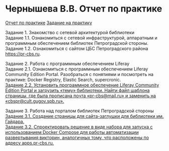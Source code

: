 # Чернышева В.В. Отчет по практике

[Отчет по практике](Задание.pdf)
[Задание на практику](Отчет.pdf)

Задание 1. Знакомство с сетевой архитектурой библиотеки  
Задание 1.1. Ознакомиться с сетевой инфраструктурой, аппаратным и программным обеспечением библиотек Петроградской стороны.  
Задание 1.2. Ознакомиться с сайтом ЦБС Петроградского района https://pr-cbs.ru.  

Задание 2. Работа с программным обеспечением Liferay  
Задание 2.1. Ознакомиться с программным обеспечением Liferay Community Edition Portal. Разобраться с понятиями и посмотреть на практике: Docker Registry, Elastic Search, supercronic.  
[Задание 2.2. Установить программное обеспечение Liferay Community Edition Portal и загрузить «тему» библиотеки. Найти файл шаблона страницы, где была прописана почта «pr-cbs@mail.ru» и заменить на «cbspr@cult.gugov.spb.ru».](2.2/Readme.md) 


Задание 3. Работа над порталом библиотек Петроградской стороны  
[Задание 3.1. Создание страницы для сайта-заглушки для библиотеки им. Гайдара.](3.1/Readme.md)  
[Задание 3.2. Спроектировать решение в виде набора для запуска с использованием Docker Compose для работы автоматизации развертывания викторин, аналогичных тому, что расположены по адресу apps.pr-cbs.ru.](3.2/Readme.md)
